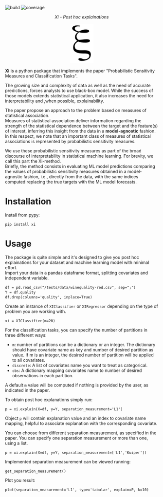 ![build](https://github.com/mfumagalli68/xi/actions/workflows/build.yml/badge.svg)
![coverage](https://codecov.io/gh/mfumagalli68/xi/branch/main/graph/badge.svg)


<p align="center">
    <em>Xi - Post hoc explainations</em>
</p>

<p align="center">
    <img src="logo.PNG">
</p>


**Xi** is a python package that implements the paper "Probabilistic Sensitivity Measures and Classification Tasks".<br>

The growing size and complexity of data as well as the need of accurate predictions, forces analysts to use black-box
model. While the success of those models extends statistical application, it also increases the need for
interpretability and ,when possible, explainability.

The paper propose an approach to the problem based on measures of statistical association.<br>
Measures of statistical association deliver information regarding the strength of the statistical dependence between the
target and the feature(s) of interest, inferring this insight from the data in a **model-agnostic** fashion.<br>
In this respect, we note that an important class of measures of statistical associations is represented by probabilistic
sensitivity measures.<br>

We use these probabilistic sensitivity measures as part of the broad discourse of interpretability in statistical
machine learning. For brevity, we call this part the Xi-method.<br>
Briefly, the method consists in evaluating ML model predictions comparing the values of probabilistic sensitivity
measures obtained in a model-agnostic fashion, i.e., directly from the data, with the same indices computed replacing
the true targets with the ML model forecasts.<br>

# Installation

Install from pypy:

```[python]
pip install xi
```

# Usage

The package is quite simple and it's designed to give you post hoc explainations for your dataset and machine learning
model with minimal effort.<br> 
Import your data in a pandas dataframe format, splitting covariates and independent
variable.<br>

```[python]
df = pd.read_csv("/tests/data/winequality-red.csv", sep=";")
Y = df.quality
df.drop(columns='quality', inplace=True)
```

Create an instance of `XIClassifier` or `XIRegressor` depending on the type of problem you are working with.<br>

```[python]
xi = XIClassifier(m=20)
```

For the classification tasks, you can specify the number of partitions in three different ways:

- `m`: number of partitions can be a dictionary or an integer. The dictionary should have covariate name as key and
  number of desired partition as value. If m is an integer, the desired number of partition will be applied to all
  covariates.
- `discrete`: A list of covariates name you want to treat as categorical.
- `obs`: A dictionary mapping covariates name to number of desired observations in each partition.

A default `m` value will be computed if nothing is provided by the user, as indicated in the paper.<br>

To obtain post hoc explanations simply run:

```[python]
p = xi.explain(X=df, y=Y, separation_measurement='L1')
```

Object `p` will contain explanation value and an index to covariate name mapping, helpful to associate explanation with
the corresponding covariate.<br>

You can choose from different separation measurement, as specified in the paper. You can specify one separation
measurement or more than one, using a list.

```[python]
p = xi.explain(X=df, y=Y, separation_measurement=['L1','Kuiper'])
```

Implemented separation measurement can be viewed running:

```[python]
get_separation_measurement()
```

Plot you result:

```[python]
plot(separation_measurement='L1', type='tabular', explain=P, k=10)
```